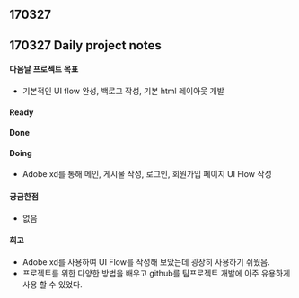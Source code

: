 ## 170327

## 170327 Daily project notes

#### 다음날  프로젝트 목표

- 기본적인 UI flow 완성, 백로그 작성, 기본 html 레이아웃 개발

#### Ready 

#### Done

#### Doing
- Adobe xd를 통해 메인, 게시물 작성,  로그인, 회원가입 페이지 UI Flow 작성

#### 궁금한점
- 없음

#### 회고
- Adobe xd를 사용하여 UI Flow를 작성해 보았는데 굉장히 사용하기 쉬웠음.
- 프로젝트를 위한 다양한 방법을 배우고 github를 팀프로젝트 개발에 아주 유용하게 사용 할 수 있었다.

